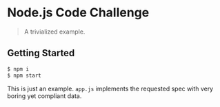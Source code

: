 # Node.js Code Challenge
> A trivialized example.

## Getting Started

```bash
$ npm i
$ npm start
```

This is just an example. `app.js` implements the requested spec with very boring yet compliant data.
